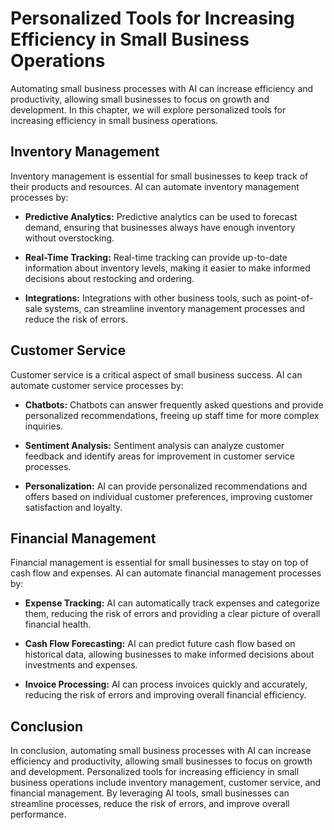 Personalized Tools for Increasing Efficiency in Small Business Operations
=================================================================================================================================

Automating small business processes with AI can increase efficiency and productivity, allowing small businesses to focus on growth and development. In this chapter, we will explore personalized tools for increasing efficiency in small business operations.

Inventory Management
--------------------

Inventory management is essential for small businesses to keep track of their products and resources. AI can automate inventory management processes by:

* **Predictive Analytics:** Predictive analytics can be used to forecast demand, ensuring that businesses always have enough inventory without overstocking.

* **Real-Time Tracking:** Real-time tracking can provide up-to-date information about inventory levels, making it easier to make informed decisions about restocking and ordering.

* **Integrations:** Integrations with other business tools, such as point-of-sale systems, can streamline inventory management processes and reduce the risk of errors.

Customer Service
----------------

Customer service is a critical aspect of small business success. AI can automate customer service processes by:

* **Chatbots:** Chatbots can answer frequently asked questions and provide personalized recommendations, freeing up staff time for more complex inquiries.

* **Sentiment Analysis:** Sentiment analysis can analyze customer feedback and identify areas for improvement in customer service processes.

* **Personalization:** AI can provide personalized recommendations and offers based on individual customer preferences, improving customer satisfaction and loyalty.

Financial Management
--------------------

Financial management is essential for small businesses to stay on top of cash flow and expenses. AI can automate financial management processes by:

* **Expense Tracking:** AI can automatically track expenses and categorize them, reducing the risk of errors and providing a clear picture of overall financial health.

* **Cash Flow Forecasting:** AI can predict future cash flow based on historical data, allowing businesses to make informed decisions about investments and expenses.

* **Invoice Processing:** AI can process invoices quickly and accurately, reducing the risk of errors and improving overall financial efficiency.

Conclusion
----------

In conclusion, automating small business processes with AI can increase efficiency and productivity, allowing small businesses to focus on growth and development. Personalized tools for increasing efficiency in small business operations include inventory management, customer service, and financial management. By leveraging AI tools, small businesses can streamline processes, reduce the risk of errors, and improve overall performance.

